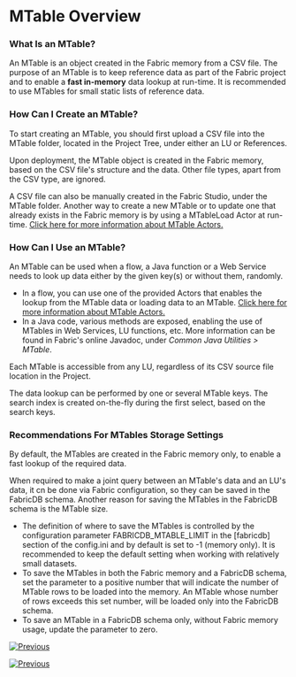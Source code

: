 # MTable Overview

### What Is an MTable?

An MTable is an object created in the Fabric memory from a CSV file. The purpose of an MTable is to keep reference data as part of the Fabric project and to enable a **fast in-memory** data lookup at run-time. It is recommended to use MTables for small static lists of reference data.

### How Can I Create an MTable?

To start creating an MTable, you should first upload a CSV file into the MTable folder, located in the Project Tree, under either an LU or References. 

Upon deployment, the MTable object is created in the Fabric memory, based on the CSV file's structure and the data. Other file types, apart from the CSV type, are ignored.

A CSV file can also be manually created in the Fabric Studio, under the MTable folder. Another way to create a new MTable or to update one that already exists in the Fabric memory is by using a MTableLoad Actor at run-time. [Click here for more information about MTable Actors.](/articles/19_Broadway/actors/09_MTable_actors.md)

### How Can I Use an MTable?

An MTable can be used when a flow, a Java function or a Web Service needs to look up data either by the given key(s) or without them, randomly. 

* In a flow, you can use one of the provided Actors that enables the lookup from the MTable data or loading data to an MTable. [Click here for more information about MTable Actors.](/articles/19_Broadway/actors/09_MTable_actors.md)
* In a Java code, various methods are exposed, enabling the use of MTables in Web Services, LU functions, etc. More information can be found in Fabric's online Javadoc, under *Common Java Utilities > MTable*.

Each MTable is accessible from any LU, regardless of its CSV source file location in the Project.

The data lookup can be performed by one or several MTable keys. The search index is created on-the-fly during the first select, based on the search keys. 

### Recommendations For MTables Storage Settings

By default, the MTables are created in the Fabric memory only, to enable a fast lookup of the required data. 

When required to make a joint query between an MTable's data and an LU's data, it cn be done via Fabric configuration, so they can be saved in the FabricDB schema. Another reason for saving the MTables in the FabricDB schema is the MTable size. 

* The definition of where to save the MTables is controlled by the configuration parameter FABRICDB_MTABLE_LIMIT in the [fabricdb] section of the config.ini and by default is set to -1 (memory only). It is recommended to keep the default setting when working with relatively small datasets.
* To save the MTables in both the Fabric memory and a FabricDB schema, set the parameter to a positive number that will indicate the number of MTable rows to be loaded into the memory. An MTable whose number of rows exceeds this set number, will be loaded only into the FabricDB schema.
* To save an MTable in a FabricDB schema only, without Fabric memory usage, update the parameter to zero.



[![Previous](/articles/images/Previous.png)](01_translations_overview_and_use_cases.md)

</web>

<studio>

[![Previous](/articles/images/Previous.png)](05_translations_code_examples.md)

</studio>
